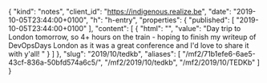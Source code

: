 {
  "kind": "notes",
  "client_id": "https://indigenous.realize.be",
  "date": "2019-10-05T23:44:00+0100",
  "h": "h-entry",
  "properties": {
    "published": [
      "2019-10-05T23:44:00+0100"
    ],
    "content": [
      {
        "html": "",
        "value": "Day trip to London tomorrow, so 4+ hours on the train - hoping to finish my writeup of DevOpsDays London as it was a great conference and I'd love to share it with y'all! "
      }
    ]
  },
  "slug": "2019/10/tedkb",
  "aliases": [
    "/mf2/71b1efe6-6ae5-43cf-836a-50bfd574a6c5/",
    "/mf2/2019/10/tedkb",
    "/mf2/2019/10/TEDKb"
  ]
}
